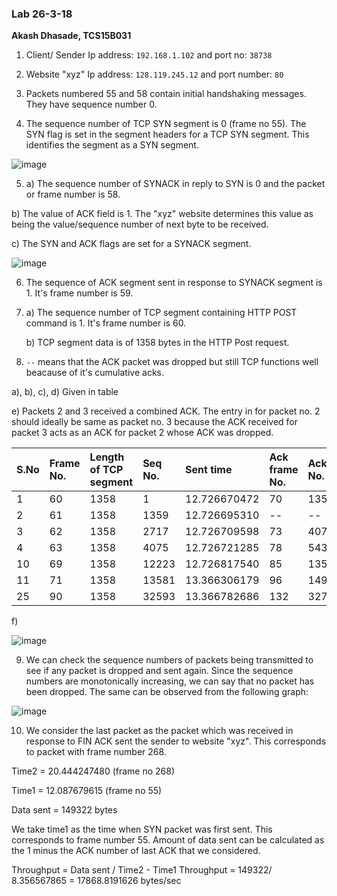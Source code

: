 ### Lab 26-3-18
**Akash Dhasade, TCS15B031**

1. Client/ Sender Ip address: `192.168.1.102` and port no: `38738`

2. Website "xyz" Ip address: `128.119.245.12` and port number: `80`

3. Packets numbered 55 and 58 contain initial handshaking messages. They have sequence number 0.

4. The sequence number of TCP SYN segment is 0 (frame no 55). The SYN flag is set in the segment headers for a TCP SYN segment. This identifies the segment as a SYN segment.

  ![image](https://user-images.githubusercontent.com/24961068/37906416-9f3eb834-311f-11e8-9996-ffc60951d94f.png)

5. a) The sequence number of SYNACK in reply to SYN is 0 and the packet or frame number is 58.

  b) The value of ACK field is 1. The "xyz" website determines this value as being the value/sequence number of next byte to be received.

  c) The SYN and ACK flags are set for a SYNACK segment.

  ![image](https://user-images.githubusercontent.com/24961068/37906468-dae8ec7e-311f-11e8-89ac-f29fad0eb5cb.png)

6. The sequence of ACK segment sent in response to SYNACK segment is 1. It's frame number is 59.

7. a) The sequence number of TCP segment containing HTTP POST command is 1. It's frame number is 60.

   b) TCP segment data is of 1358 bytes in the HTTP Post request.

8.  `--` means that the ACK packet was dropped but still TCP functions well beacause of it's cumulative acks.
  
   a), b), c), d) Given in table
   
   e) Packets 2 and 3 received a combined ACK. The entry in for packet no. 2 should ideally be same as packet no. 3 because the ACK received for packet 3 acts as an ACK for packet 2 whose ACK was dropped.
  
  | S.No     | Frame No.|Length of TCP segment| Seq No.| Sent time| Ack frame No. | Ack No. | Ack received time| RTT (seconds)|
  | :------------- | :------------- |:------------- |:------------- | :------------- |:------------- | :------------- |:------------- | :------------- |
  | 1       | 60 | 1358 | 1 | 12.726670472| 70| 1359| 13.366188730| 0.639518258|
  | 2      | 61 | 1358 | 1359 | 12.726695310| --|-- |-- | --|
  | 3      | 62 | 1358 |2717 | 12.726709598| 73|4075 |13.366190257 | 0.639480659|
  | 4      | 63 | 1358 |4075 | 12.726721285| 78|5433 |13.366191089 | 0.639469804|
  | 10      | 69 | 1358 |12223 | 12.726817540| 85|13581 |13.366570639 | 0.639753099|
  | 11      | 71 | 1358 |13581 | 13.366306179| 96|14939 |14.005899504 | 0.639593325|
  | 25      | 90 | 1358 |32593 | 13.366782686| 132|32769 |14.006303689 | 0.639521003|

  f)
  
  ![image](https://user-images.githubusercontent.com/24961068/37906474-dffd543e-311f-11e8-9496-8440ab761587.png)

9) We can check the sequence numbers of packets being transmitted to see if any packet is dropped and sent again. Since the sequence numbers are monotonically increasing, we can say that no packet has been dropped. The same can be observed from the following graph:
  
  ![image](https://user-images.githubusercontent.com/24961068/37906480-e3f4662c-311f-11e8-8adc-18b459869cc9.png)

10) We consider the last packet as the packet which was received in response to FIN ACK sent the sender to website "xyz". This corresponds to packet with frame number 268.

Time2 = 20.444247480 (frame no 268)

Time1 = 12.087679615 (frame no 55)

Data sent = 149322 bytes

We take time1 as the time when SYN packet was first sent. This corresponds to frame number 55. Amount of data sent can be calculated as the 1 minus the ACK number of last ACK that we considered.

Throughput = Data sent / Time2 - Time1
Throughput =  149322/ 8.356567865 = 17868.8191626 bytes/sec
